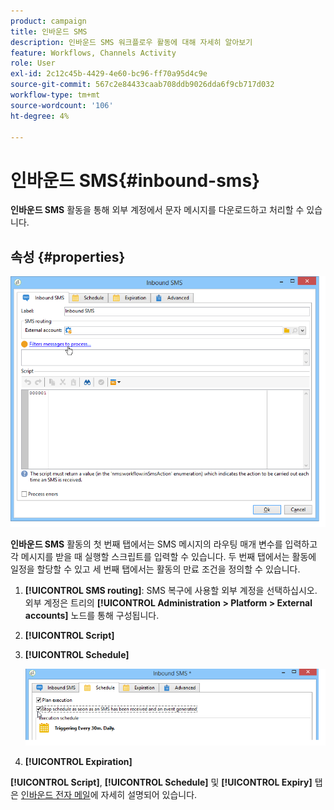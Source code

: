 ```yaml
---
product: campaign
title: 인바운드 SMS
description: 인바운드 SMS 워크플로우 활동에 대해 자세히 알아보기
feature: Workflows, Channels Activity
role: User
exl-id: 2c12c45b-4429-4e60-bc96-ff70a95d4c9e
source-git-commit: 567c2e84433caab708ddb9026dda6f9cb717d032
workflow-type: tm+mt
source-wordcount: '106'
ht-degree: 4%

---
```


# 인바운드 SMS{#inbound-sms}



**인바운드 SMS** 활동을 통해 외부 계정에서 문자 메시지를 다운로드하고 처리할 수 있습니다.

## 속성 {#properties}

![](assets/sms_rec_edit.png)

**인바운드 SMS** 활동의 첫 번째 탭에서는 SMS 메시지의 라우팅 매개 변수를 입력하고 각 메시지를 받을 때 실행할 스크립트를 입력할 수 있습니다. 두 번째 탭에서는 활동에 일정을 할당할 수 있고 세 번째 탭에서는 활동의 만료 조건을 정의할 수 있습니다.

1. **[!UICONTROL SMS routing]**: SMS 복구에 사용할 외부 계정을 선택하십시오. 외부 계정은 트리의 **[!UICONTROL Administration > Platform > External accounts]** 노드를 통해 구성됩니다.
1. **[!UICONTROL Script]**
1. **[!UICONTROL Schedule]**

   ![](assets/sms_rec_edit_2.png)

1. **[!UICONTROL Expiration]**

**[!UICONTROL Script]**, **[!UICONTROL Schedule]** 및 **[!UICONTROL Expiry]** 탭은 [인바운드 전자 메일](inbound-emails.md)에 자세히 설명되어 있습니다.
